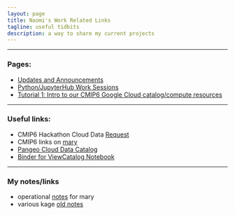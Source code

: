 ```yaml
---
layout: page
title: Naomi's Work Related Links
tagline: useful tidbits
description: a way to share my current projects
---
```


--------------
### Pages:
- [Updates and Announcements](pages/updates.html)
- [Python/JupyterHub Work Sessions](pages/sessions.html)
- [Tutorial 1: Intro to our CMIP6 Google Cloud catalog/compute resources ](pages/tutorial1.html)



--------------
### Useful links:
- CMIP6 Hackathon Cloud Data [Request](https://docs.google.com/forms/d/e/1FAIpQLScFjA5IddqBs2Rc0xGbzn32NPq12TKr-b-8KGtXWyNDK5sJCg/viewform)
- CMIP6 links on [mary](http://mary.ldeo.columbia.edu:8080/CMIP6)
- [Pangeo Cloud Data Catalog](https://pangeo-data.github.io/pangeo-datastore)
- [Binder for ViewCatalog Notebook](https://binder.pangeo.io/v2/gh/naomi-henderson/CMIP6-qgrid/master)


--------------
### My notes/links
- operational [notes](pages/mary.html) for mary
- various kage [old notes](http://kage.ldeo.columbia.edu/notes/) 
